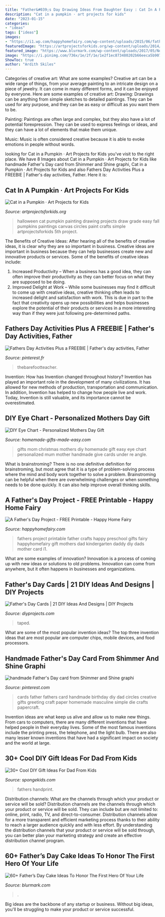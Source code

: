 ```yaml
---
title: "Father&#039;s Day Drawing Ideas From Daughter Easy : Cat In A Pumpkin · Art Projects For Kids"
description: "Cat in a pumpkin · art projects for kids"
date: "2023-01-15"
categories:
- "ideas"
tags: ["ideas"]
images:
- "https://i1.wp.com/happyhomefairy.com/wp-content/uploads/2015/06/fathers-day-project-free-printable2.jpg?fit=640%2C960&amp;ssl=1"
featuredImage: "https://artprojectsforkids.org/wp-content/uploads/2014/08/cat-in-pumpkin650.jpg"
featured_image: "https://www.blurmark.com/wp-content/uploads/2017/05/No.-1-Father-Cake.jpg"
image: "https://i.pinimg.com/736x/1e/2f/1e/1e2f1ec873480202b66eeca5b9077357--fathers-day-crafts-for-kids-fathers-day-activities.jpg"
ShowToc: true
author: "Ardith Skiles"
---
```



Categories of creative art: What are some examples?
Creative art can be a wide range of things, from your average painting to an intricate design on a piece of jewelry. It can come in many different forms, and it can be enjoyed by everyone. Here are some examples of creative art:
Drawing: Drawings can be anything from simple sketches to detailed paintings. They can be used for any purpose, and they can be as easy or difficult as you want them to be.

Painting: Paintings are often large and complex, but they also have a lot of potential forexpression. They can be used to express feelings or ideas, and they can have a lot of elements that make them unique.

Music: Music is often considered creative because it is able to evoke emotions in people without words.

	

		
looking for Cat in a Pumpkin · Art Projects for Kids you've visit to the right place. We have 8 Images about Cat in a Pumpkin · Art Projects for Kids like handmade Father&#039;s Day card from Shimmer and Shine graphi, Cat in a Pumpkin · Art Projects for Kids and also Fathers Day Activities Plus a FREEBIE | Father&#039;s day activities, Father. Here it is:
		
    
## Cat In A Pumpkin · Art Projects For Kids

<img loading=lazy src="https://artprojectsforkids.org/wp-content/uploads/2014/08/cat-in-pumpkin650.jpg" onerror="this.onerror=null;this.src='https://tse4.mm.bing.net/th?id=OIP.nh1lmzxs7MnVDv9k1g_WYgHaJ_&amp;pid=15.1';" alt="Cat in a Pumpkin · Art Projects for Kids">

_Source: artprojectsforkids.org_

>halloween cat pumpkin painting drawing projects draw grade easy fall pumpkins paintings canvas circles paint crafts simple artprojectsforkids 5th project. 

	

The Benefits of Creative Ideas: After hearing all of the benefits of creative ideas, it is clear why they are so important in business.
Creative ideas are important in business because they can help businesses create new and innovative products or services. Some of the benefits of creative ideas include: 
1. Increased Productivity – When a business has a good idea, they can often improve their productivity as they can better focus on what they are supposed to be doing. 
2. Improved Delight at Work – While some businesses may find it difficult to come up with creative ideas, creative thinking often leads to increased delight and satisfaction with work. This is due in part to the fact that creativity opens up new possibilities and helps businesses explore the potential of their products or services in a more interesting way than if they were just following pre-determined paths. 

    
## Fathers Day Activities Plus A FREEBIE | Father&#039;s Day Activities, Father

<img loading=lazy src="https://i.pinimg.com/736x/1e/2f/1e/1e2f1ec873480202b66eeca5b9077357--fathers-day-crafts-for-kids-fathers-day-activities.jpg" onerror="this.onerror=null;this.src='https://tse4.mm.bing.net/th?id=OIP.jLflu0MOSS4cZpH4cwgf5AHaOx&amp;pid=15.1';" alt="Fathers Day Activities Plus a FREEBIE | Father&#039;s day activities, Father">

_Source: pinterest.fr_

>thebarefootteacher. 

	

Invention: How has Invention changed throughout history?
Invention has played an important role in the development of many civilizations. It has allowed for new methods of production, transportation and communication. In addition, Invention has helped to change how people live and work. Today, Invention is still valuable, and its importance cannot be overestimated.

    
## DIY Eye Chart - Personalized Mothers Day Gift

<img loading=lazy src="http://www.homemade-gifts-made-easy.com/image-files/mothers-day-eye-chart-black-angle-550x455.jpg" onerror="this.onerror=null;this.src='https://tse2.mm.bing.net/th?id=OIP.ZkoGPp0j7Fp0LDcxR-bk8QHaGI&amp;pid=15.1';" alt="DIY Eye Chart - Personalized Mothers Day Gift">

_Source: homemade-gifts-made-easy.com_

>gifts mom christmas mothers diy homemade gift easy eye chart personalized mum mother handmade give cards under re angle. 

	

What is brainstroming?
There is no one definitive definition for brainstroming, but most agree that it is a type of problem-solving process where the mind and body work together to solve a problem. Brainstroming can be helpful when there are overwhelming challenges or when something needs to be done quickly. It can also help improve overall thinking skills.

    
## A Father&#039;s Day Project - FREE Printable - Happy Home Fairy

<img loading=lazy src="https://i1.wp.com/happyhomefairy.com/wp-content/uploads/2015/06/fathers-day-project-free-printable2.jpg?fit=640%2C960&amp;ssl=1" onerror="this.onerror=null;this.src='https://tse2.mm.bing.net/th?id=OIP.ICHNNFJ79YBxkgZ0n04hxQHaLH&amp;pid=15.1';" alt="A Father&#039;s Day Project - FREE Printable - Happy Home Fairy">

_Source: happyhomefairy.com_

>fathers project printable father crafts happy preschool gifts fairy happyhomefairy gift mothers dad kindergarten daddy diy dads mother card i1. 

	

What are some examples of innovation?
Innovation is a process of coming up with new ideas or solutions to old problems. Innovation can come from anywhere, but it often happens in businesses and organizations.

    
## Father&#039;s Day Cards | 21 DIY Ideas And Designs | DIY Projects

<img loading=lazy src="https://diyprojects.com/wp-content/uploads/2017/05/DIY-Ideas-For-Father’s-Day-Cards-Taped-Father’s-Day-Card.jpg" onerror="this.onerror=null;this.src='https://tse4.mm.bing.net/th?id=OIP.sjeiFwDKpy_4PpS3lrhcZQHaLG&amp;pid=15.1';" alt="Father&#039;s Day Cards | 21 DIY Ideas And Designs | DIY Projects">

_Source: diyprojects.com_

>taped. 

	

What are some of the most popular invention ideas?
The top three invention ideas that are most popular are computer chips, mobile devices, and food processors.

    
## Handmade Father&#039;s Day Card From Shimmer And Shine Graphi

<img loading=lazy src="https://i.pinimg.com/originals/86/ed/2d/86ed2d2550aef6037dfeed2dea50253e.jpg" onerror="this.onerror=null;this.src='https://tse3.mm.bing.net/th?id=OIP.v3cnsJaer2u5H7RgsUeY8AHaLG&amp;pid=15.1';" alt="handmade Father&#039;s Day card from Shimmer and Shine graphi">

_Source: pinterest.com_

>cards father fathers card handmade birthday diy dad circles creative gifts greeting craft paper homemade masculine simple die crafts papercraft. 

	

Invention ideas are what keep us alive and allow us to make new things. From cars to computers, there are many different inventions that have helped people in their everyday lives. Some of the most famous inventions include the printing press, the telephone, and the light bulb. There are also many lesser known inventions that have had a significant impact on society and the world at large.

    
## 30+ Cool DIY Gift Ideas For Dad From Kids

<img loading=lazy src="https://spongekids.com/wp-content/uploads/2016/10/fathers-day/10-fathers-day-ideas.jpg" onerror="this.onerror=null;this.src='https://tse3.mm.bing.net/th?id=OIP.AzQ7TfRuhRT1QwDr2FKDUwHaRg&amp;pid=15.1';" alt="30+ Cool DIY Gift Ideas For Dad From Kids">

_Source: spongekids.com_

>fathers handprint. 

	

Distribution channels: What are the channels through which your product or service will be sold?
Distribution channels are the channels through which your product or service will be sold. They can include but are not limited to: online, print, radio, TV, and direct-to-consumer. Distribution channels allow for a more transparent and efficient marketing process thanks to their ability to reach a larger audience quickly and with less effort. By understanding the distribution channels that your product or service will be sold through, you can better plan your marketing strategy and create an effective distribution channel program.

    
## 60+ Father’s Day Cake Ideas To Honor The First Hero Of Your Life

<img loading=lazy src="https://www.blurmark.com/wp-content/uploads/2017/05/No.-1-Father-Cake.jpg" onerror="this.onerror=null;this.src='https://tse1.mm.bing.net/th?id=OIP.GA59zDYm_6GJPTYP95osGwHaHa&amp;pid=15.1';" alt="60+ Father’s Day Cake Ideas To Honor The First Hero Of Your Life">

_Source: blurmark.com_

>. 

	

Big ideas are the backbone of any startup or business. Without big ideas, you'll be struggling to make your product or service successful.

